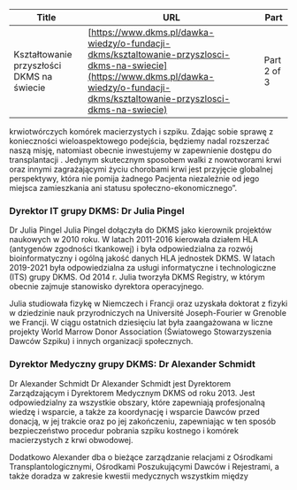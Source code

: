 | **Title**       | **URL**           | **Part**              |
|-----------------|-------------------|-----------------------|
| Kształtowanie przyszłości DKMS na świecie         | [https://www.dkms.pl/dawka-wiedzy/o-fundacji-dkms/ksztaltowanie-przyszlosci-dkms-na-swiecie](https://www.dkms.pl/dawka-wiedzy/o-fundacji-dkms/ksztaltowanie-przyszlosci-dkms-na-swiecie)    | Part 2 of 3          |

 krwiotwórczych komórek macierzystych i szpiku. Zdając sobie sprawę z konieczności wieloaspektowego podejścia, będziemy nadal rozszerzać naszą misję, natomiast obecnie inwestujemy w zapewnienie dostępu do transplantacji . Jedynym skutecznym sposobem walki z nowotworami krwi oraz innymi zagrażającymi życiu chorobami krwi jest przyjęcie globalnej perspektywy, która nie pomija żadnego Pacjenta niezależnie od jego miejsca zamieszkania ani statusu społeczno\-ekonomicznego”.
### Dyrektor IT grupy DKMS: Dr Julia Pingel


Dr Julia Pingel
Julia Pingel dołączyła do DKMS jako kierownik projektów naukowych w 2010 roku. W latach 2011\-2016 kierowała działem HLA (antygenów zgodności tkankowej) i była odpowiedzialna za rozwój bioinformatyczny i ogólną jakość danych HLA jednostek DKMS. W latach 2019\-2021 była odpowiedzialna za usługi informatyczne i technologiczne (ITS) grupy DKMS. Od 2014 r. Julia tworzyła DKMS Registry, w którym obecnie zajmuje stanowisko dyrektora operacyjnego.


Julia studiowała fizykę w Niemczech i Francji oraz uzyskała doktorat z fizyki w dziedzinie nauk przyrodniczych na Université Joseph\-Fourier w Grenoble we Francji. W ciągu ostatnich dziesięciu lat była zaangażowana w liczne projekty World Marrow Donor Association (Światowego Stowarzyszenia Dawców Szpiku) i innych organizacji społecznych.


### Dyrektor Medyczny grupy DKMS: Dr Alexander Schmidt


Dr Alexander Schmidt
Dr Alexander Schmidt jest Dyrektorem Zarządzającym i Dyrektorem Medycznym DKMS od roku 2013\. Jest odpowiedzialny za wszystkie obszary, które zapewniają profesjonalną wiedzę i wsparcie, a także za koordynację i wsparcie Dawców przed donacją, w jej trakcie oraz po jej zakończeniu, zapewniając w ten sposób bezpieczeństwo procedur pobrania szpiku kostnego i komórek macierzystych z krwi obwodowej.


Dodatkowo Alexander dba o bieżące zarządzanie relacjami z Ośrodkami Transplantologicznymi, Ośrodkami Poszukującymi Dawców i Rejestrami, a także doradza w zakresie kwestii medycznych wszystkim między
